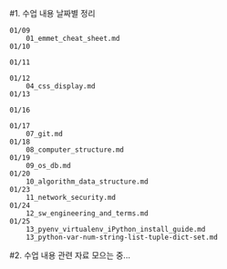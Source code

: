 #1. 수업 내용 날짜별 정리

	01/09
		01_emmet_cheat_sheet.md
	01/10
		
	01/11
		
	01/12
		04_css_display.md
	01/13
		
	01/16
		
	01/17
		07_git.md
	01/18
		08_computer_structure.md	
	01/19
		09_os_db.md
	01/20
		10_algorithm_data_structure.md
	01/23
		11_network_security.md
	01/24
		12_sw_engineering_and_terms.md
	01/25
		13_pyenv_virtualenv_iPython_install_guide.md
		13_python-var-num-string-list-tuple-dict-set.md
		
#2. 수업 내용 관련 자료 모으는 중...
